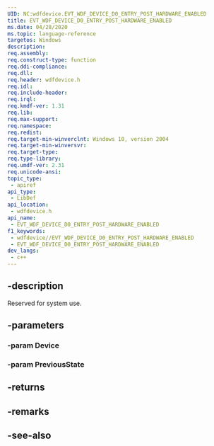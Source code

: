 ```yaml
---
UID: NC:wdfdevice.EVT_WDF_DEVICE_D0_ENTRY_POST_HARDWARE_ENABLED
title: EVT_WDF_DEVICE_D0_ENTRY_POST_HARDWARE_ENABLED
ms.date: 04/28/2020
ms.topic: language-reference
targetos: Windows
description: 
req.assembly: 
req.construct-type: function
req.ddi-compliance: 
req.dll: 
req.header: wdfdevice.h
req.idl: 
req.include-header: 
req.irql: 
req.kmdf-ver: 1.31
req.lib: 
req.max-support: 
req.namespace: 
req.redist: 
req.target-min-winverclnt: Windows 10, version 2004
req.target-min-winversvr: 
req.target-type: 
req.type-library: 
req.umdf-ver: 2.31
req.unicode-ansi: 
topic_type:
 - apiref
api_type:
 - LibDef
api_location:
 - wdfdevice.h
api_name:
 - EVT_WDF_DEVICE_D0_ENTRY_POST_HARDWARE_ENABLED
f1_keywords:
 - wdfdevice//EVT_WDF_DEVICE_D0_ENTRY_POST_HARDWARE_ENABLED
 - EVT_WDF_DEVICE_D0_ENTRY_POST_HARDWARE_ENABLED
dev_langs:
 - c++
---
```


## -description

Reserved for system use.

## -parameters

### -param Device

### -param PreviousState

## -returns

## -remarks

## -see-also

